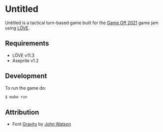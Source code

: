 # Untitled

Untitled is a tactical turn-based game built for the [Game Off 2021](https://itch.io/jam/game-off-2021) game jam using [LÖVE](https://love2d.org/).

## Requirements

- LÖVE v11.3
- Aseprite v1.2

## Development

To run the game do:

```sh
$ make run
```

## Attribution

- Font [Gravity](https://jotson.itch.io/gravity-pixel-font) by [John Watson](https://itch.io/profile/jotson)
